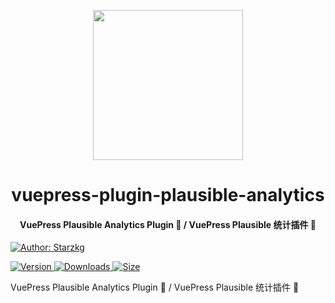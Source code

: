 <!-- markdownlint-disable -->
<p align="center">
  <img width="240" src="https://vuepress-star.shentuzhigang.cn/images/hero.png" style="text-align: center;"/>
</p>
<h1 align="center">vuepress-plugin-plausible-analytics</h1>
<h4 align="center">VuePress Plausible Analytics Plugin 📄 / VuePress Plausible 统计插件 📄</h4>

[![Author: Starzkg](https://img.shields.io/badge/Author-Starzkg-blue.svg?style=for-the-badge)](https://shentuzhigang.cn)

<!-- markdownlint-restore -->

[![Version](https://img.shields.io/npm/v/@starzkg/vuepress-plugin-plausible-analytics.svg?style=flat-square&logo=npm) ![Downloads](https://img.shields.io/npm/dm/@starzkg/vuepress-plugin-plausible-analytics.svg?style=flat-square&logo=npm) ![Size](https://img.shields.io/bundlephobia/min/@starzkg/vuepress-plugin-plausible-analytics?style=flat-square&logo=npm)](https://www.npmjs.com/package/@starzkg/vuepress-plugin-plausible-analytics)

VuePress Plausible Analytics Plugin 📄 / VuePress Plausible 统计插件 📄
